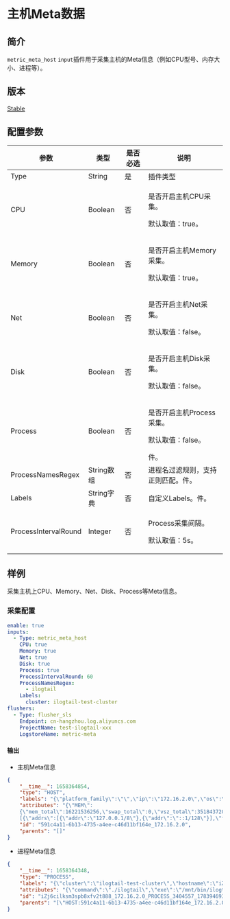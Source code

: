 # 主机Meta数据

## 简介

`metric_meta_host` `input`插件用于采集主机的Meta信息（例如CPU型号、内存大小、进程等）。

## 版本

[Stable](../stability-level.md)

## 配置参数

| 参数          | 类型      | 是否必选 | 说明                                                                                         |
| ----------- | ------- | ---- | ------------------------------------------------------------------------------------------ |
| Type        | String  | 是    | 插件类型                                                                                       |
| CPU     | Boolean  | 否    | <p>是否开启主机CPU采集。</p><p>默认取值：true。</p> |
| Memory | Boolean  | 否   | <p>是否开启主机Memory采集。</p><p>默认取值：true。</p> |
| Net    | Boolean | 否    | <p>是否开启主机Net采集。</p><p>默认取值：false。</p> |
| Disk    | Boolean | 否    | <p>是否开启主机Disk采集。</p><p>默认取值：false。</p> |
| Process  | Boolean | 否    | <p>是否开启主机Process采集。</p><p>默认取值：false。</p>件。                                                                               |
| ProcessNamesRegex  | String数组 | 否    | 进程名过滤规则，支持正则匹配。件。                                                                               |
| Labels  | String字典 | 否    | 自定义Labels。件。                                                                               |
| ProcessIntervalRound  | Integer | 否    | <p>Process采集间隔。</p><p>默认取值：5s。</p> |

## 样例

采集主机上CPU、Memory、Net、Disk、Process等Meta信息。

### 采集配置

```yaml
enable: true
inputs:
  - Type: metric_meta_host
    CPU: true
    Memory: true
    Net: true
    Disk: true
    Process: true
    ProcessIntervalRound: 60
    ProcessNamesRegex:
      - ilogtail
    Labels:
      cluster: ilogtail-test-cluster
flushers:
  - Type: flusher_sls
    Endpoint: cn-hangzhou.log.aliyuncs.com
    ProjectName: test-ilogtail-xxx
    LogstoreName: metric-meta
```

#### 输出

* 主机Meta信息

```json
{
    "__time__": 1658364854,
    "type": "HOST",
    "labels": "{\"platform_family\":\"\",\"ip\":\"172.16.2.0\",\"os\":\"linux\",\"virtualization_role\":\"guest\",\"boot_time\":\"1640524878\",\"platform_version\":\"3\",\"cluster\":\"ilogtail-test-cluster\",\"hostname\":\"iZj6cilksm3spb8xfv2t888\",\"platform\":\"alibaba\",\"kernel_version\":\"5.10.60-9.al8.x86_64\",\"kernel_arch\":\"x86_64\",\"virtualization_system\":\"\",\"host_id\":\"591c4a11-6b13-4735-a4ee-c46d11bf164e\"}",
    "attributes": "{\"MEM\":
    {\"mem_total\":16221536256,\"swap_total\":0,\"vsz_total\":35184372087808},\"CPU\":{\"cache_size\":49152,\"core_count\":2,\"family\":\"6\",\"mhz\":2699.998,\"model\":\"106\",\"model_name\":\"Intel(R) Xeon(R) Platinum 8369B CPU @ 2.70GHz\",\"processor_count\":4,\"vendor_id\":\"GenuineIntel\"},\"NET\":
    [{\"addrs\":[{\"addr\":\"127.0.0.1/8\"},{\"addr\":\"::1/128\"}],\"flags\":[\"up\",\"loopback\"],\"hardware_address\":\"\",\"index\":1,\"mtu\":65536,\"name\":\"lo\"},{\"addrs\":[{\"addr\":\"172.16.2.0/24\"},{\"addr\":\"fe80::216:3eff:fe01:4786/64\"}],\"flags\":[\"up\",\"broadcast\",\"multicast\"],\"hardware_address\":\"00:16:3e:02:47:86\",\"index\":2,\"mtu\":1500,\"name\":\"eth0\"},{\"addrs\":[{\"addr\":\"172.17.0.1/16\"},{\"addr\":\"fe80::42:cfff:fe44:79dd/64\"}],\"flags\":[\"up\",\"broadcast\",\"multicast\"],\"hardware_address\":\"02:42:cc:41:79:dd\",\"index\":3,\"mtu\":1500,\"name\":\"docker0\"}],\"DISK\":[{\"device\":\"/dev/vda1\",\"fstype\":\"ext4\",\"mount_point\":\"/\",\"opts\":\"rw,relatime\"},{\"device\":\"/dev/vdb1\",\"fstype\":\"ext4\",\"mount_point\":\"/mnt\",\"opts\":\"rw,relatime\"}]}",
    "id": "591c4a11-6b13-4735-a4ee-c46d11bf164e_172.16.2.0",
    "parents": "[]"
}
```

* 进程Meta信息

```json
{
    "__time__": 1658364348,
    "type": "PROCESS",
    "labels": "{\"cluster\":\"ilogtail-test-cluster\",\"hostname\":\"iZj6cilksm3spb8xfv2t888\",\"ip\":\"172.16.2.0\"}",
    "attributes": "{\"command\":\"./ilogtail\",\"exe\":\"/mnt/bin/ilogtail-1.1.0/ilogtail\",\"name\":\"ilogtail\",\"ppid\":3403955,\"pid\":3404557}",
    "id": "iZj6cilksm3spb8xfv2t888_172.16.2.0_PROCESS_3404557_1783946933",
    "parents": "[\"HOST:591c4a11-6b13-4735-a4ee-c46d11bf164e_172.16.2.0:iZj6cilksm3spb8xfv2t888\"]"
}
```
